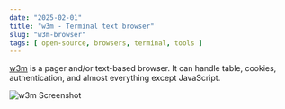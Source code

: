 ```yaml
---
date: "2025-02-01"
title: "w3m - Terminal text browser"
slug: "w3m-browser"
tags: [ open-source, browsers, terminal, tools ]
---
```




[w3m][1] is a pager and/or text-based browser. It can handle table, cookies, authentication, and almost everything except JavaScript.

![w3m Screenshot][2]



   [1]: https://sourceforge.net/projects/w3m/
   [2]: https://upload.wikimedia.org/wikipedia/commons/4/4c/W3m_it.wikipedia_screenshot.png

